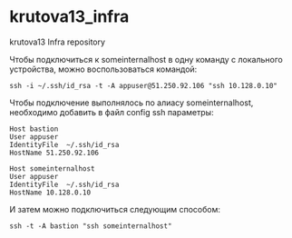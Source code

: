 # krutova13_infra
krutova13 Infra repository

Чтобы подключиться к someinternalhost в одну команду с локального устройства, можно воспользоваться командой: 

	ssh -i ~/.ssh/id_rsa -t -A appuser@51.250.92.106 "ssh 10.128.0.10"
 
Чтобы подключение выполнялось по алиасу someinternalhost, необходимо добавить в файл config ssh параметры:
	
	Host bastion
  	User appuser
  	IdentityFile  ~/.ssh/id_rsa
  	HostName 51.250.92.106

	Host someinternalhost
  	User appuser
  	IdentityFile  ~/.ssh/id_rsa
  	HostName 10.128.0.10

И затем можно подключиться следующим способом: 

	ssh -t -A bastion "ssh someinternalhost"
